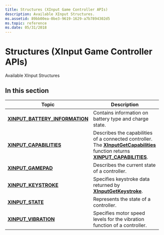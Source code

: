 ```yaml
---
title: Structures (XInput Game Controller APIs)
description: Available XInput Structures.
ms.assetid: 89bb00ea-0be3-9619-1629-a7b7894302d5
ms.topic: reference
ms.date: 05/31/2018
---
```


# Structures (XInput Game Controller APIs)

Available XInput Structures

## In this section

| Topic                                                                         | Description                                                                                                                                                                                        |
|-------------------------------------------------------------------------------|----------------------------------------------------------------------------------------------------------------------------------------------------------------------------------------------------|
| [**XINPUT\_BATTERY\_INFORMATION**](/windows/desktop/api/XInput/ns-xinput-xinput_battery_information)<br/> | Contains information on battery type and charge state.<br/>                                                                                                                                  |
| [**XINPUT\_CAPABILITIES**](/windows/desktop/api/XInput/ns-xinput-xinput_capabilities)<br/>                | Describes the capabilities of a connected controller. The [**XInputGetCapabilities**](/windows/desktop/api/XInput/nf-xinput-xinputgetcapabilities) function returns [**XINPUT\_CAPABILITIES**](/windows/desktop/api/XInput/ns-xinput-xinput_capabilities). <br/> |
| [**XINPUT\_GAMEPAD**](/windows/desktop/api/XInput/ns-xinput-xinput_gamepad)<br/>                          | Describes the current state of a controller.<br/>                                                                                                                                 |
| [**XINPUT\_KEYSTROKE**](/windows/desktop/api/XInput/ns-xinput-xinput_keystroke)<br/>                      | Specifies keystroke data returned by [**XInputGetKeystroke**](/windows/desktop/api/XInput/nf-xinput-xinputgetkeystroke).<br/>                                                                                                  |
| [**XINPUT\_STATE**](/windows/desktop/api/XInput/ns-xinput-xinput_state)<br/>                              | Represents the state of a controller.<br/>                                                                                                                                                   |
| [**XINPUT\_VIBRATION**](/windows/desktop/api/XInput/ns-xinput-xinput_vibration)<br/>                      | Specifies motor speed levels for the vibration function of a controller.<br/>                                                                                                                |
